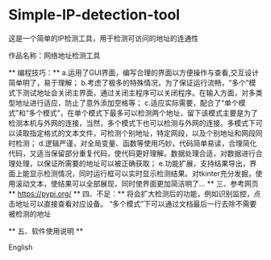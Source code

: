 # Simple-IP-detection-tool
这是一个简单的IP检测工具，用于检测可访问的地址的连通性

作品名称：网络地址检测工具

** 编程技巧：**
a.运用了GUI界面，编写合理的界面以方便操作与查看,交互设计简单明了，易于理解；
b.考虑了极多的特殊情况，为了保证运行流畅，“多个”模式下测试地址会关闭主界面，通过关闭主程序可以关闭程序。在输入方面，对多类型地址进行适应，防止了意外添加空格等；
c.适应实际需要，配合了“单个模式”和“多个模式”，在单个模式下最多可以检测两个地址，留下该模式主要是为了检测本机与外网的连接，当然，多个模式下也可以检测与外网的连接。多模式下可以读取指定格式的文本文件，可检测个别地址，特定网段，以及个别地址和网段同时检测；
d.逻辑严谨，对全局变量、函数等使用巧妙，代码简单易读，合理简化代码，又适当保留部分重复代码，使代码更好理解。数据处理合适，对数据进行合理处理，以保证所需要的地址可以被正确获取；
e.功能扩展，支持结果导出，界面上能显示检测情况，同时运行框可以实时显示检测结果。对tkinter充分发掘，使用滚动文本，使结果可以全部展现，同时使界面更加简洁明了…
** 三、参考网页 ** https://pypi.org/
** 四、不足：**
将会扩大检测后的功能，例如识别监控，点击地址可以直接查看对应设备。
“多个模式”下可以通过文档最后一行去除不需要被检测的地址

** 五、软件使用说明 **


English

